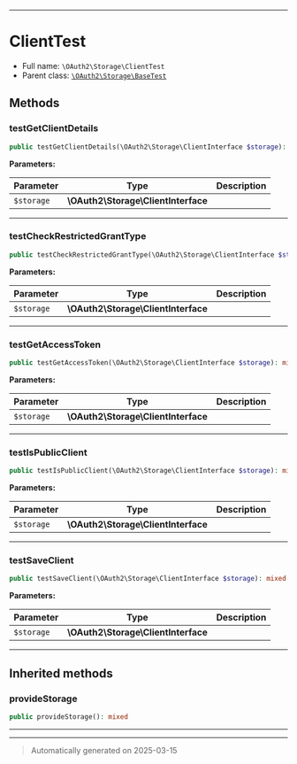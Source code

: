 ***

# ClientTest





* Full name: `\OAuth2\Storage\ClientTest`
* Parent class: [`\OAuth2\Storage\BaseTest`](./BaseTest.md)




## Methods


### testGetClientDetails



```php
public testGetClientDetails(\OAuth2\Storage\ClientInterface $storage): mixed
```








**Parameters:**

| Parameter | Type | Description |
|-----------|------|-------------|
| `$storage` | **\OAuth2\Storage\ClientInterface** |  |





***

### testCheckRestrictedGrantType



```php
public testCheckRestrictedGrantType(\OAuth2\Storage\ClientInterface $storage): mixed
```








**Parameters:**

| Parameter | Type | Description |
|-----------|------|-------------|
| `$storage` | **\OAuth2\Storage\ClientInterface** |  |





***

### testGetAccessToken



```php
public testGetAccessToken(\OAuth2\Storage\ClientInterface $storage): mixed
```








**Parameters:**

| Parameter | Type | Description |
|-----------|------|-------------|
| `$storage` | **\OAuth2\Storage\ClientInterface** |  |





***

### testIsPublicClient



```php
public testIsPublicClient(\OAuth2\Storage\ClientInterface $storage): mixed
```








**Parameters:**

| Parameter | Type | Description |
|-----------|------|-------------|
| `$storage` | **\OAuth2\Storage\ClientInterface** |  |





***

### testSaveClient



```php
public testSaveClient(\OAuth2\Storage\ClientInterface $storage): mixed
```








**Parameters:**

| Parameter | Type | Description |
|-----------|------|-------------|
| `$storage` | **\OAuth2\Storage\ClientInterface** |  |





***


## Inherited methods


### provideStorage



```php
public provideStorage(): mixed
```












***


***
> Automatically generated on 2025-03-15
